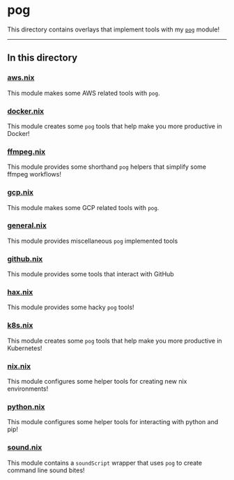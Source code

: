 # pog

This directory contains overlays that implement tools with my [`pog`](../pog.nix) module!

---

## In this directory

### [aws.nix](./aws.nix)

This module makes some AWS related tools with `pog`.

### [docker.nix](./docker.nix)

This module creates some `pog` tools that help make you more productive in Docker!

### [ffmpeg.nix](./ffmpeg.nix)

This module provides some shorthand `pog` helpers that simplify some ffmpeg workflows!

### [gcp.nix](./gcp.nix)

This module makes some GCP related tools with `pog`.

### [general.nix](./general.nix)

This module provides miscellaneous `pog` implemented tools

### [github.nix](./github.nix)

This module provides some tools that interact with GitHub

### [hax.nix](./hax.nix)

This module provides some hacky `pog` tools!

### [k8s.nix](./k8s.nix)

This module creates some `pog` tools that help make you more productive in Kubernetes!

### [nix.nix](./nix.nix)

This module configures some helper tools for creating new nix environments!

### [python.nix](./python.nix)

This module configures some helper tools for interacting with python and pip!

### [sound.nix](./sound.nix)

This module contains a `soundScript` wrapper that uses `pog` to create command line sound bites!
